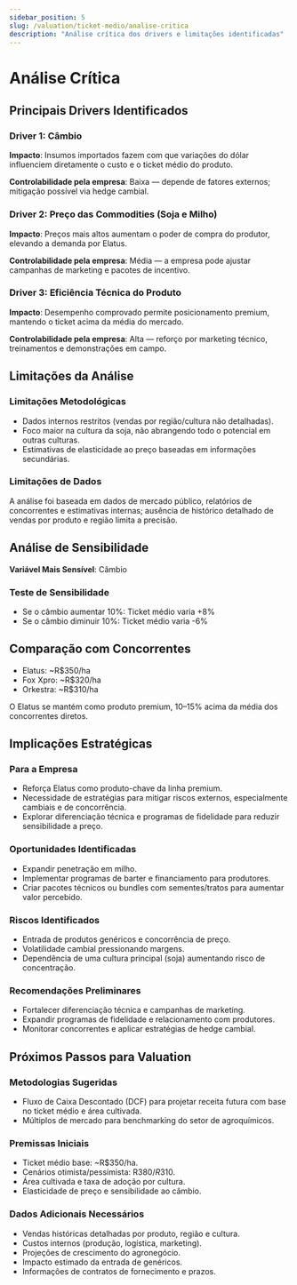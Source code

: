 ```yaml
---
sidebar_position: 5
slug: /valuation/ticket-medio/analise-critica
description: "Análise crítica dos drivers e limitações identificadas"
---
```


# Análise Crítica

## Principais Drivers Identificados

### Driver 1: Câmbio

**Impacto**: Insumos importados fazem com que variações do dólar influenciem diretamente o custo e o ticket médio do produto.

**Controlabilidade pela empresa**: Baixa — depende de fatores externos; mitigação possível via hedge cambial.

### Driver 2: Preço das Commodities (Soja e Milho)

**Impacto**: Preços mais altos aumentam o poder de compra do produtor, elevando a demanda por Elatus.

**Controlabilidade pela empresa**: Média — a empresa pode ajustar campanhas de marketing e pacotes de incentivo.

### Driver 3: Eficiência Técnica do Produto

**Impacto**: Desempenho comprovado permite posicionamento premium, mantendo o ticket acima da média do mercado.

**Controlabilidade pela empresa**: Alta — reforço por marketing técnico, treinamentos e demonstrações em campo.

## Limitações da Análise

### Limitações Metodológicas

- Dados internos restritos (vendas por região/cultura não detalhadas).  
- Foco maior na cultura da soja, não abrangendo todo o potencial em outras culturas.  
- Estimativas de elasticidade ao preço baseadas em informações secundárias.

### Limitações de Dados

A análise foi baseada em dados de mercado público, relatórios de concorrentes e estimativas internas; ausência de histórico detalhado de vendas por produto e região limita a precisão.

## Análise de Sensibilidade

**Variável Mais Sensível**: Câmbio

### Teste de Sensibilidade

- Se o câmbio aumentar 10%: Ticket médio varia +8%  
- Se o câmbio diminuir 10%: Ticket médio varia -6%

## Comparação com Concorrentes

- Elatus: ~R$350/ha  
- Fox Xpro: ~R$320/ha  
- Orkestra: ~R$310/ha  

O Elatus se mantém como produto premium, 10–15% acima da média dos concorrentes diretos.

## Implicações Estratégicas

### Para a Empresa

- Reforça Elatus como produto-chave da linha premium.  
- Necessidade de estratégias para mitigar riscos externos, especialmente cambiais e de concorrência.  
- Explorar diferenciação técnica e programas de fidelidade para reduzir sensibilidade a preço.

### Oportunidades Identificadas

- Expandir penetração em milho.  
- Implementar programas de barter e financiamento para produtores.  
- Criar pacotes técnicos ou bundles com sementes/tratos para aumentar valor percebido.

### Riscos Identificados

- Entrada de produtos genéricos e concorrência de preço.  
- Volatilidade cambial pressionando margens.  
- Dependência de uma cultura principal (soja) aumentando risco de concentração.

### Recomendações Preliminares

- Fortalecer diferenciação técnica e campanhas de marketing.  
- Expandir programas de fidelidade e relacionamento com produtores.  
- Monitorar concorrentes e aplicar estratégias de hedge cambial.

## Próximos Passos para Valuation

### Metodologias Sugeridas

- Fluxo de Caixa Descontado (DCF) para projetar receita futura com base no ticket médio e área cultivada.  
- Múltiplos de mercado para benchmarking do setor de agroquímicos.

### Premissas Iniciais

- Ticket médio base: ~R$350/ha.  
- Cenários otimista/pessimista: R$380 / R$310.  
- Área cultivada e taxa de adoção por cultura.  
- Elasticidade de preço e sensibilidade ao câmbio.

### Dados Adicionais Necessários

- Vendas históricas detalhadas por produto, região e cultura.  
- Custos internos (produção, logística, marketing).  
- Projeções de crescimento do agronegócio.  
- Impacto estimado da entrada de genéricos.  
- Informações de contratos de fornecimento e prazos.
